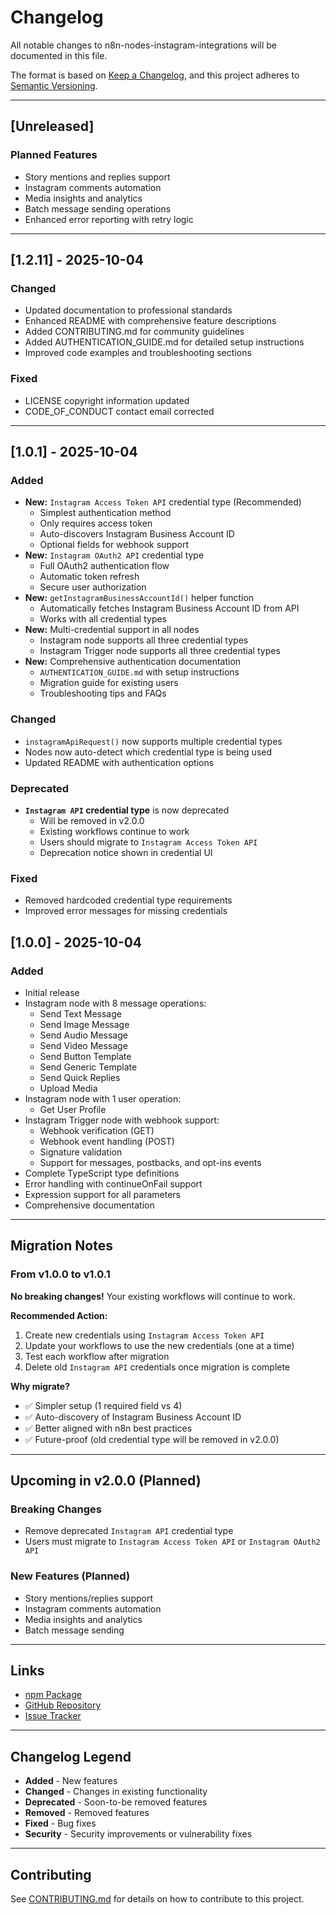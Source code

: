 # Changelog

All notable changes to n8n-nodes-instagram-integrations will be documented in this file.

The format is based on [Keep a Changelog](https://keepachangelog.com/en/1.0.0/),
and this project adheres to [Semantic Versioning](https://semver.org/spec/v2.0.0.html).

---

## [Unreleased]

### Planned Features
- Story mentions and replies support
- Instagram comments automation
- Media insights and analytics
- Batch message sending operations
- Enhanced error reporting with retry logic

---

## [1.2.11] - 2025-10-04

### Changed
- Updated documentation to professional standards
- Enhanced README with comprehensive feature descriptions
- Added CONTRIBUTING.md for community guidelines
- Added AUTHENTICATION_GUIDE.md for detailed setup instructions
- Improved code examples and troubleshooting sections

### Fixed
- LICENSE copyright information updated
- CODE_OF_CONDUCT contact email corrected

---

## [1.0.1] - 2025-10-04

### Added
- **New:** `Instagram Access Token API` credential type (Recommended)
  - Simplest authentication method
  - Only requires access token
  - Auto-discovers Instagram Business Account ID
  - Optional fields for webhook support
- **New:** `Instagram OAuth2 API` credential type
  - Full OAuth2 authentication flow
  - Automatic token refresh
  - Secure user authorization
- **New:** `getInstagramBusinessAccountId()` helper function
  - Automatically fetches Instagram Business Account ID from API
  - Works with all credential types
- **New:** Multi-credential support in all nodes
  - Instagram node supports all three credential types
  - Instagram Trigger node supports all three credential types
- **New:** Comprehensive authentication documentation
  - `AUTHENTICATION_GUIDE.md` with setup instructions
  - Migration guide for existing users
  - Troubleshooting tips and FAQs

### Changed
- `instagramApiRequest()` now supports multiple credential types
- Nodes now auto-detect which credential type is being used
- Updated README with authentication options

### Deprecated
- **`Instagram API` credential type** is now deprecated
  - Will be removed in v2.0.0
  - Existing workflows continue to work
  - Users should migrate to `Instagram Access Token API`
  - Deprecation notice shown in credential UI

### Fixed
- Removed hardcoded credential type requirements
- Improved error messages for missing credentials

## [1.0.0] - 2025-10-04

### Added
- Initial release
- Instagram node with 8 message operations:
  - Send Text Message
  - Send Image Message
  - Send Audio Message
  - Send Video Message
  - Send Button Template
  - Send Generic Template
  - Send Quick Replies
  - Upload Media
- Instagram node with 1 user operation:
  - Get User Profile
- Instagram Trigger node with webhook support:
  - Webhook verification (GET)
  - Webhook event handling (POST)
  - Signature validation
  - Support for messages, postbacks, and opt-ins events
- Complete TypeScript type definitions
- Error handling with continueOnFail support
- Expression support for all parameters
- Comprehensive documentation

---

## Migration Notes

### From v1.0.0 to v1.0.1

**No breaking changes!** Your existing workflows will continue to work.

**Recommended Action:**
1. Create new credentials using `Instagram Access Token API`
2. Update your workflows to use the new credentials (one at a time)
3. Test each workflow after migration
4. Delete old `Instagram API` credentials once migration is complete

**Why migrate?**
- ✅ Simpler setup (1 required field vs 4)
- ✅ Auto-discovery of Instagram Business Account ID
- ✅ Better aligned with n8n best practices
- ✅ Future-proof (old credential type will be removed in v2.0.0)

---

## Upcoming in v2.0.0 (Planned)

### Breaking Changes
- Remove deprecated `Instagram API` credential type
- Users must migrate to `Instagram Access Token API` or `Instagram OAuth2 API`

### New Features (Planned)
- Story mentions/replies support
- Instagram comments automation
- Media insights and analytics
- Batch message sending

---

## Links

- [npm Package](https://www.npmjs.com/package/n8n-nodes-instagram-integrations)
- [GitHub Repository](https://github.com/Msameim181/n8n-instagram)
- [Issue Tracker](https://github.com/Msameim181/n8n-instagram/issues)

---

## Changelog Legend

- **Added** - New features
- **Changed** - Changes in existing functionality
- **Deprecated** - Soon-to-be removed features
- **Removed** - Removed features
- **Fixed** - Bug fixes
- **Security** - Security improvements or vulnerability fixes

---

## Contributing

See [CONTRIBUTING.md](CONTRIBUTING.md) for details on how to contribute to this project.
